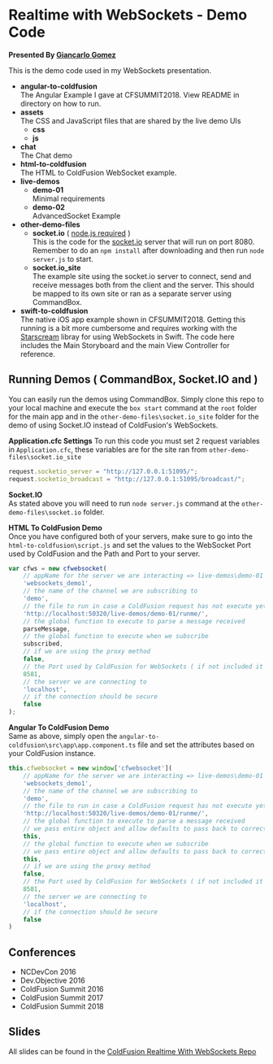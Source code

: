 # Realtime with WebSockets - Demo Code
__Presented By [Giancarlo Gomez](https://github.com/GiancarloGomez)__

This is the demo code used in my WebSockets presentation.

* __angular-to-coldfusion__<br />The Angular Example I gave at CFSUMMIT2018. View README in directory on how to run.
* __assets__<br />The CSS and JavaScript files that are shared by the live demo UIs
	* __css__
	* __js__
* __chat__<br />The Chat demo
* __html-to-coldfusion__<br />The HTML to ColdFusion WebSocket example.
* __live-demos__
	* __demo-01__<br />Minimal requirements
	* __demo-02__<br />AdvancedSocket Example
* __other-demo-files__
	* __socket.io__ ( [node.js required](https://nodejs.org/) )<br />
	This is the code for the [socket.io](http://socket.io/) server that will run on port 8080.
	Remember to do an ``npm install`` after downloading and then run ``node server.js`` to start.
	* __socket.io_site__<br />
	The example site using the socket.io server to connect, send and receive messages both from the client and the server.
	This should be mapped to its own site or ran as a separate server using CommandBox.
* __swift-to-coldfusion__<br />The native iOS app example shown in CFSUMMIT2018. Getting this running is a bit more cumbersome and requires working with the [Starscream](https://github.com/daltoniam/Starscream) libray for using WebSockets in Swift. The code here includes the Main Storyboard and the main View Controller for reference.

## Running Demos ( CommandBox, Socket.IO and )
You can easily run the demos using CommandBox. Simply clone this repo to your local machine
and execute the ``box start`` command at the ``root`` folder for the main app and in the ``other-demo-files\socket.io_site``
folder for the demo of using Socket.IO instead of ColdFusion's WebSockets.

__Application.cfc Settings__
To run this code you must set 2 request variables in ``Application.cfc``, these variables are for the site ran from ``other-demo-files\socket.io_site``

```javascript
request.socketio_server = "http://127.0.0.1:51095/";
request.socketio_broadcast = "http://127.0.0.1:51095/broadcast/";
```

__Socket.IO__<br />
As stated above you will need to run ``node server.js`` command at the ``other-demo-files\socket.io`` folder.

__HTML To ColdFusion Demo__<br />
Once you have configured both of your servers, make sure to go into the ``html-to-coldfusion\script.js`` and set
the values to the WebSocket Port used by ColdFusion and the Path and Port to your server.

```javascript
var cfws = new cfwebsocket(
    // appName for the server we are interacting => live-demos\demo-01
    'websockets_demo1',
    // the name of the channel we are subscribing to
    'demo',
    // the file to run in case a ColdFusion request has not execute yet
    'http://localhost:50320/live-demos/demo-01/runme/',
    // the global function to execute to parse a message received
    parseMessage,
    // the global function to execute when we subscribe
    subscribed,
    // if we are using the proxy method
    false,
    // the Port used by ColdFusion for WebSockets ( if not included it uses defaults defined in cfwebsocket.js)
    8581,
    // the server we are connecting to
    'localhost',
    // if the connection should be secure
    false
);
```

__Angular To ColdFusion Demo__<br />
Same as above, simply open the `angular-to-coldfusion\src\app\app.component.ts` file and set the attributes based on your ColdFusion instance.
```javascript
this.cfwebsocket = new window['cfwebsocket'](
    // appName for the server we are interacting => live-demos\demo-01
    'websockets_demo1',
    // the name of the channel we are subscribing to
    'demo',
    // the file to run in case a ColdFusion request has not execute yet
    'http://localhost:50320/live-demos/demo-01/runme/',
    // the global function to execute to parse a message received
    // we pass entire object and allow defaults to pass back to correct function
    this,
    // the global function to execute when we subscribe
    // we pass entire object and allow defaults to pass back to correct function
    this,
    // if we are using the proxy method
    false,
    // the Port used by ColdFusion for WebSockets ( if not included it uses defaults defined in cfwebsocket.js)
    8581,
    // the server we are connecting to
    'localhost',
    // if the connection should be secure
    false
)
```

## Conferences
* NCDevCon 2016
* Dev.Objective 2016
* ColdFusion Summit 2016
* ColdFusion Summit 2017
* ColdFusion Summit 2018

## Slides
All slides can be found in the [ColdFusion Realtime With WebSockets Repo](https://github.com/GiancarloGomez/ColdFusion-Realtime-With-WebSockets "ColdFusion Realtime With WebSockets Repo")
